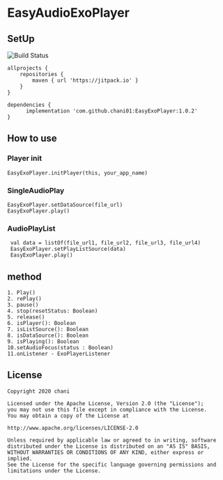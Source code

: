 # EasyAudioExoPlayer

## SetUp
![Build Status](https://img.shields.io/badge/download-1.0.2-green.svg)

```
allprojects {
	repositories {
		maven { url 'https://jitpack.io' }
	}
}
```

```
dependencies {
      implementation 'com.github.chani01:EasyExoPlayer:1.0.2'
}
```

## How to use
### Player init
```
EasyExoPlayer.initPlayer(this, your_app_name)
```

### SingleAudioPlay
```
EasyExoPlayer.setDataSource(file_url)
EasyExoPlayer.play()
```

### AudioPlayList
```
 val data = listOf(file_url1, file_url2, file_url3, file_url4)
 EasyExoPlayer.setPlayListSource(data)
 EasyExoPlayer.play()
```

## method
```
1. Play()
2. rePlay()
3. pause()
4. stop(resetStatus: Boolean) 
5. release()
6. isPlayer(): Boolean
7. isListSource(): Boolean
8. isDataSource(): Boolean
9. isPlaying(): Boolean
10.setAudioFocus(status : Boolean)
11.onListener - ExoPlayerListener
```

## License
```
Copyright 2020 chani

Licensed under the Apache License, Version 2.0 (the "License");
you may not use this file except in compliance with the License.
You may obtain a copy of the License at

http://www.apache.org/licenses/LICENSE-2.0

Unless required by applicable law or agreed to in writing, software
distributed under the License is distributed on an "AS IS" BASIS,
WITHOUT WARRANTIES OR CONDITIONS OF ANY KIND, either express or implied.
See the License for the specific language governing permissions and
limitations under the License.
```
